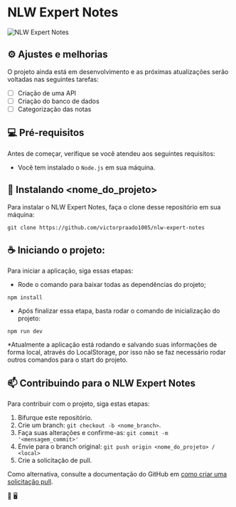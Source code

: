 # NLW Expert Notes

<img src="imagem.png" alt="NLW Expert Notes">

## ⚙️ Ajustes e melhorias

O projeto ainda está em desenvolvimento e as próximas atualizações serão voltadas nas seguintes tarefas:

- [ ] Criação de uma API
- [ ] Criação do banco de dados
- [ ] Categorização das notas

## 💻 Pré-requisitos

Antes de começar, verifique se você atendeu aos seguintes requisitos:

- Você tem instalado o `Node.js` em sua máquina.

## 🚀 Instalando <nome_do_projeto>

Para instalar o NLW Expert Notes, faça o clone desse repositório em sua máquina:

```
git clone https://github.com/victorpraado1005/nlw-expert-notes
```

## ☕ Iniciando o projeto:

Para iniciar a aplicação, siga essas etapas:

- Rode o comando para baixar todas as dependências do projeto;

```
npm install
```
- Após finalizar essa etapa, basta rodar o comando de inicialização do projeto:

```
npm run dev
```

*Atualmente a aplicação está rodando e salvando suas informações de forma local, através do LocalStorage, por isso não se faz necessário rodar outros comandos
para o start do projeto.

## 📫 Contribuindo para o NLW Expert Notes

Para contribuir com o projeto, siga estas etapas:

1. Bifurque este repositório.
2. Crie um branch: `git checkout -b <nome_branch>`.
3. Faça suas alterações e confirme-as: `git commit -m '<mensagem_commit>'`
4. Envie para o branch original: `git push origin <nome_do_projeto> / <local>`
5. Crie a solicitação de pull.

Como alternativa, consulte a documentação do GitHub em [como criar uma solicitação pull](https://help.github.com/en/github/collaborating-with-issues-and-pull-requests/creating-a-pull-request).

🚀 🖥️
